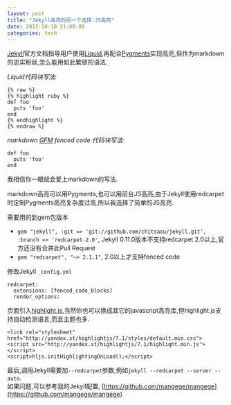 ```yaml
---
layout: post
title: "Jekyll高亮的另一个选择:JS高亮"
date: 2012-10-18 21:00:00
categories: tech
---
```


[Jekyll](https://github.com/mojombo/jekyll)官方文档指导用户使用[Liquid](http://www.liquidmarkup.org/),再配合[Pygments](http://pygments.org/)实现高亮,但作为markdown的忠实粉丝,怎么能用如此繁锁的语法.

*Liquid代码块写法:*

    {% raw %}
    {% highlight ruby %}
    def foo
      puts 'foo'
    end
    {% endhighlight %}
    {% endraw %}

*markdown [GFM](http://github.github.com/github-flavored-markdown/) fenced code 代码块写法:*

    def foo
      puts 'foo'
    end

我相信你一眼就会爱上markdown的写法.

markdown高亮可以用Pygments,也可以用前台JS高亮,由于Jekyll使用redcarpet时定制Pygments高亮复杂度过高,所以我选择了简单的JS高亮.

需要用的到gem包版本

* `gem "jekyll", :git => 'git://github.com/chitsaou/jekyll.git', :branch => 'redcarpet-2.0'`, Jekyll 0.11.0版本不支持redcarpet 2.0以上,官方还没有合并此Pull Request
* `gem "redcarpet", "~> 2.1.1"`, 2.0以上才支持fenced code

修改Jekyll `_config.yml`

    redcarpet:
      extensions: [fenced_code_blocks]
      render_options:

页面引入[highlight.js](http://softwaremaniacs.org/soft/highlight/en/),当然你也可以换成其它的javascript高亮库,但highlight.js支持自动检测语言,而且主题也多.

    <link rel="stylesheet" href="http://yandex.st/highlightjs/7.1/styles/default.min.css">
    <script src="http://yandex.st/highlightjs/7.1/highlight.min.js"></script>
    <script>hljs.initHighlightingOnLoad();</script>

最后,调用Jekyll需要加`--redcarpet`参数,例如`jekyll --redcarpet --server --auto`.  
如果问题,可以参考我的Jekyll配置, [https://github.com/mangege/mangege](https://github.com/mangege/mangege)
